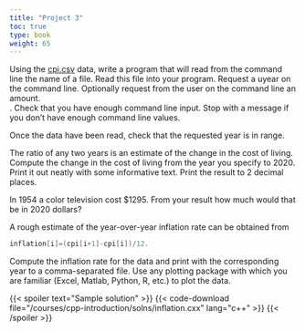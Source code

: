 ```yaml
---
title: "Project 3"
toc: true
type: book
weight: 65
---
```


Using the [cpi.csv](/data/cpi.csv) data, write a program that will read from the command line the name of a file. Read this file into your program.  Request a uyear on the command line.  Optionally request from the user on the command line an amount.  
. Check that you have enough command line input. Stop with a message if you don’t have enough command line values.

Once the data have been read, check that the requested year is in range.

The ratio of any two years is an estimate of the change in the cost of living.  Compute the change in the cost of living from the year you specify to 2020. Print it out neatly with some informative text.  Print the result to 2 decimal places.

In 1954 a color television cost $1295. From your result how much would that be in 2020 dollars?  

A rough estimate of the year-over-year inflation rate can be obtained from
```c++
inflation[i]=(cpi[i+1]-cpi[i])/12.
```
Compute the inflation rate for the data and print with the corresponding year to
 a comma-separated file.  Use any plotting package with which you are familiar (Excel, Matlab, Python, R, etc.) to plot the data.

{{< spoiler text="Sample solution" >}}
{{< code-download file="/courses/cpp-introduction/solns/inflation.cxx" lang="c++" >}}
{{< /spoiler >}}
